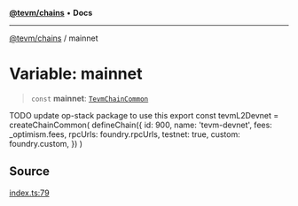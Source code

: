 [**@tevm/chains**](../README.md) • **Docs**

***

[@tevm/chains](../globals.md) / mainnet

# Variable: mainnet

> `const` **mainnet**: [`TevmChainCommon`](../type-aliases/TevmChainCommon.md)

TODO update op-stack package to use this
export const tevmL2Devnet = createChainCommon(
defineChain({
id: 900,
name: 'tevm-devnet',
fees: _optimism.fees,
rpcUrls: foundry.rpcUrls,
testnet: true,
custom: foundry.custom,
})
)

## Source

[index.ts:79](https://github.com/evmts/tevm-monorepo/blob/main/packages/chains/src/index.ts#L79)
